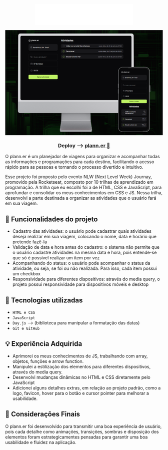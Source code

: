 <div align=center>
<img src="assets/logo.svg" align=center> <br><br>
<img src=".github/mockup-planner.png" align=center>

### Deploy --> <a href="https://brunacostaz.github.io/plann.er/" text-align="center">plann.er 🔗</a>
</div>


O plann.er é um planejador de viagens para organizar e acompanhar todas as informações e programações para cada destino, facilitando o acesso rápido para as pessoas e tornando o processo divertido e intuitivo. 

Esse projeto foi proposto pelo evento NLW (Next Level Week) Journay, promovido pela Rocketseat, composto por 10 trilhas de aprendizado em programação. A trilha que eu escolhi foi a de HTML, CSS e JavaScript, para aprofundar e consolidar os meus conhecimentos em CSS e JS. Nessa trilha, desenvolvi a parte destinada a organizar as atividades que o usuário fará em sua viagem. 

## 🔨 Funcionalidades do projeto

- Cadastro das atividades: o usuário pode cadastrar quais atividades deseja realizar em sua viagem, colocando o nome, data e horário que pretende fazê-la
- Validação de data e hora antes do cadastro: o sistema não permite que o usuário cadastre atividades na mesma data e hora, pois entende-se que só é possível realizar um item por vez
- Acompanhando do status: o usuário pode acompanhar o status da atividade, ou seja, se foi ou não realizada. Para isso, cada item possui um checkbox
- Responsividade para diferentes dispositivos: através do media query, o projeto possui responsividade para dispositivos móveis e desktop

## 🚀 Tecnologias utilizadas

- `HTML e CSS`
- `JavaScript`
- `Day.js` --> (biblioteca para manipular a formatação das datas)
- `Git e GitHub`

## 💡 Experiência Adquirida

- Aprimorei os meus conhecimentos de JS, trabalhando com array, objetos, funções e arrow function. 
- Manipulei a estilização dos elementos para diferentes dispositivos, através do media query.
- Desenvolvi mudanças dinâmicas no HTML e CSS diretamente pelo JavaScript 
- Adicionei alguns detalhes extras, em relação ao projeto padrão, como a logo, favicon, hover para o botão e cursor pointer para melhorar a usabilidade.

## 🎯 Considerações Finais

O plann.er foi desenvolvido para transmitir uma boa experiência de usuário, pois cada detalhe como animações, transições, sombras e disposição dos elementos foram estrategicamentes pensadas para garantir uma boa usabilidade e fluidez na aplicação.

